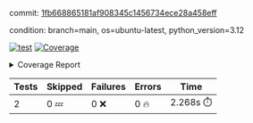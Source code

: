 commit: [1fb668865181af908345c1456734ece28a458eff](https://github.com/rcmdnk/boto3-session/tree/1fb668865181af908345c1456734ece28a458eff)

condition: branch=main, os=ubuntu-latest, python_version=3.12

[![test](https://github.com/rcmdnk/boto3-session/actions/workflows/test.yml/badge.svg)](https://github.com/rcmdnk/boto3-session/actions/runs/13254393364)
<a href="https://github.com/rcmdnk/boto3-session/blob/1fb668865181af908345c1456734ece28a458eff/README.md"><img alt="Coverage" src="https://img.shields.io/badge/Coverage-47%25-orange.svg" /></a><details><summary>Coverage Report </summary><table><tr><th>File</th><th>Stmts</th><th>Miss</th><th>Cover</th><th>Missing</th></tr><tbody><tr><td colspan="5"><b>src/boto3_session</b></td></tr><tr><td>&nbsp; &nbsp;<a href="https://github.com/rcmdnk/boto3-session/blob/1fb668865181af908345c1456734ece28a458eff/src/boto3_session/session.py">session.py</a></td><td>59</td><td>34</td><td>42%</td><td><a href="https://github.com/rcmdnk/boto3-session/blob/1fb668865181af908345c1456734ece28a458eff/src/boto3_session/session.py#L15-L18">15&ndash;18</a>, <a href="https://github.com/rcmdnk/boto3-session/blob/1fb668865181af908345c1456734ece28a458eff/src/boto3_session/session.py#L60">60</a>, <a href="https://github.com/rcmdnk/boto3-session/blob/1fb668865181af908345c1456734ece28a458eff/src/boto3_session/session.py#L68-L70">68&ndash;70</a>, <a href="https://github.com/rcmdnk/boto3-session/blob/1fb668865181af908345c1456734ece28a458eff/src/boto3_session/session.py#L73-L97">73&ndash;97</a>, <a href="https://github.com/rcmdnk/boto3-session/blob/1fb668865181af908345c1456734ece28a458eff/src/boto3_session/session.py#L100-L122">100&ndash;122</a>, <a href="https://github.com/rcmdnk/boto3-session/blob/1fb668865181af908345c1456734ece28a458eff/src/boto3_session/session.py#L125-L129">125&ndash;129</a>, <a href="https://github.com/rcmdnk/boto3-session/blob/1fb668865181af908345c1456734ece28a458eff/src/boto3_session/session.py#L132-L133">132&ndash;133</a>, <a href="https://github.com/rcmdnk/boto3-session/blob/1fb668865181af908345c1456734ece28a458eff/src/boto3_session/session.py#L136-L137">136&ndash;137</a></td></tr><tr><td><b>TOTAL</b></td><td><b>64</b></td><td><b>34</b></td><td><b>47%</b></td><td>&nbsp;</td></tr></tbody></table></details>

| Tests | Skipped | Failures | Errors | Time |
| ----- | ------- | -------- | -------- | ------------------ |
| 2 | 0 :zzz: | 0 :x: | 0 :fire: | 2.268s :stopwatch: |

